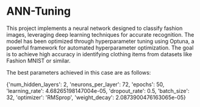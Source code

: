 # ANN-Tuning
This project implements a neural network designed to classify fashion images, leveraging deep learning techniques for accurate recognition. The model has been optimized through hyperparameter tuning using Optuna, a powerful framework for automated hyperparameter optimization. The goal is to achieve high accuracy in identifying clothing items from datasets like Fashion MNIST or similar.

The best parameters achieved in this case are as follows:

{'num_hidden_layers': 2, 'neurons_per_layer': 72, 'epochs': 50, 'learning_rate': 4.68265198147004e-05, 'dropout_rate': 0.5, 'batch_size': 32, 'optimizer': 'RMSprop', 'weight_decay': 2.0873900476163065e-05}
